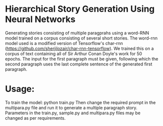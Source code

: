 # Hierarchical Story Generation Using Neural Networks
Generating stories consisting of multiple paragprahs using a word-RNN model trained on a corpus consisting of several short stories.
The word-rnn model used is a modified version of Tensorflow's char-rnn (https://github.com/sherjilozair/char-rnn-tensorflow).
We trained this on a corpus of text containing all of Sir Arthur Conan Doyle's work for 50 epochs.
The input for the first paragraph must be given, following which the second paragraph uses the last complete sentence of the generated first paragraph.

# Usage:
To train the model:
python train.py
Then change the required prompt in the multipara.py file and run it to generate a multiple paragraph story.
Parameters in the train.py, sample.py and multipara.py files may be changed as per requirements.
